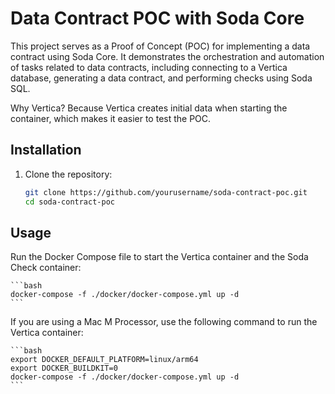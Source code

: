 # Data Contract POC with Soda Core

This project serves as a Proof of Concept (POC) for implementing a data contract using Soda Core. It demonstrates the orchestration and automation of tasks related to data contracts, including connecting to a Vertica database, generating a data contract, and performing checks using Soda SQL.

Why Vertica? Because Vertica creates initial data when starting the container, which makes it easier to test the POC.

## Installation

1. Clone the repository:

    ```bash
    git clone https://github.com/yourusername/soda-contract-poc.git
    cd soda-contract-poc
    ```

## Usage
Run the Docker Compose file to start the Vertica container and the Soda Check container:

    ```bash
    docker-compose -f ./docker/docker-compose.yml up -d
    ```

If you are using a Mac M Processor, use the following command to run the Vertica container:

    ```bash
    export DOCKER_DEFAULT_PLATFORM=linux/arm64
    export DOCKER_BUILDKIT=0
    docker-compose -f ./docker/docker-compose.yml up -d
    ```